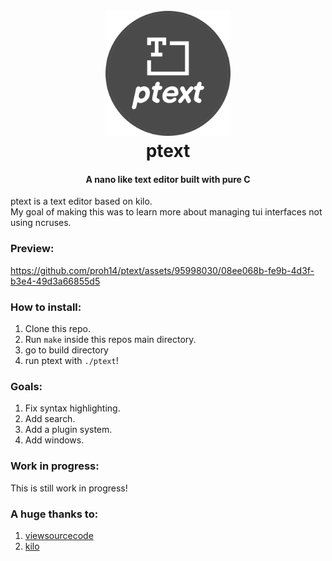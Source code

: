 <h1 align="center">
  <br>
  <img src="./images/logo.png" alt="ptext logo" width="200">
  <br>
  ptext
  <br>
</h1>
<h4 align="center">A nano like text editor built with pure C </h4>

ptext is a text editor based on kilo. <br> 
My goal of making this was to learn more about managing tui interfaces not using ncruses.</br> 


### Preview:
https://github.com/proh14/ptext/assets/95998030/08ee068b-fe9b-4d3f-b3e4-49d3a66855d5



### How to install:
1. Clone this repo.
2. Run `make` inside this repos main directory.
3. go to build directory
4. run ptext with `./ptext`!

### Goals:
1. Fix syntax highlighting.
2. Add search.
3. Add a plugin system.
4. Add windows.

### Work in progress:
This is still work in progress!

### A huge thanks to:
1. [viewsourcecode](https://viewsourcecode.org)
2. [kilo](https://github.com/antirez/kilo)
